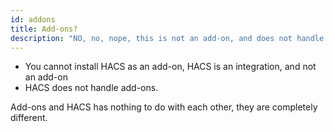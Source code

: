 ```yaml
---
id: addons
title: Add-ons?
description: "NO, no, nope, this is not an add-on, and does not handle add-ons"
---
```


- You cannot install HACS as an add-on, HACS is an integration, and not an add-on
- HACS does not handle add-ons.

Add-ons and HACS has nothing to do with each other, they are completely different.
